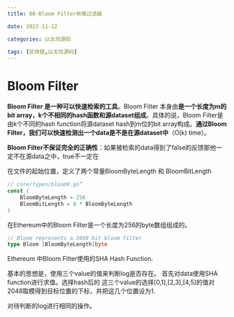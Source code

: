 ```yaml
---
title: 08-Bloom Filter布隆过滤器

date: 2022-11-12	

categories: 以太坊源码	

tags: [区块链,以太坊源码]
---	
```


# Bloom Filter

**Bloom Filter 是一种可以快速检索的工具**。Bloom Filter 本身由**是一个长度为m的bit array，k个不相同的hash函数和源dataset组成**。具体的说，Bloom Filter是由k个不同的hash function将源dataset hash到m位的bit array构成。**通过Bloom Filter，我们可以快速检测出一个data是不是在源dataset中**（O(k) time）。

**Bloom Filter不保证完全的正确性**：如果被检索的data得到了false的反馈那他一定不在源data之中，true不一定在

在文件的起始位置，定义了两个常量BloomByteLength 和 BloomBitLength

```go
// core/types/bloom9.go”
const (
	BloomByteLength = 256
	BloomBitLength = 8 * BloomByteLength
)
```

在Ethereum中的Bloom Filter是一个长度为256的byte数组组成的。

```go
// Bloom represents a 2048 bit bloom filter
type Bloom [BloomByteLength]byte
```

Ethereum 中Bloom Filter使用的SHA Hash Function.

基本的思想是，使用三个value的值来判断log是否存在。
首先对data使用SHA function进行求值。选择hash后的
这三个value的选择[0,1],[2,3],[4,5]的值对2048取模得到目标位置的下标，并把这几个位置设为1.

对待判断的log进行相同的操作。